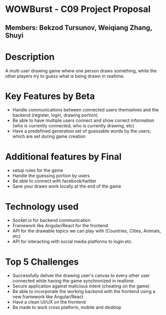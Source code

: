 # WOWBurst - C09 Project Proposal

## Members: Bekzod Tursunov, Weiqiang Zhang, Shuyi

# Description

A multi user drawing game where one person draws something, while the other players try to guess what is being drawn in realtime.

# Key Features by Beta

- Handle communications between connected users themselves and the backend (register, login, drawing portion)
- Be able to have multiple users connect and show correct information (who is currently connected, who is currently drawing, etc)
- Have a predefined generation set of guessable words by the users, which are set during game creation

# Additional features by Final
- setup rules for the game
- Handle the guessing portion by users
- Be able to connect with facebook/twitter
- Save your drawn work locally at the end of the game

# Technology used
- Socket.io for backend communication
- Framework like Angular/React for the frontend
- API for the drawable topics we can play with (Countries, Cities, Animals, etc)
- API for interacting with social media platforms to login etc.

# Top 5 Challenges
- Successfully deliver the drawing user's canvas to every other user connected while having the game synchronized in realtime
- Secure application against malicious intent (cheating on the game)
- Be able to incorporate the working backend with the frontend using a new framework like Angular/React
- Have a clean UI/UX on the frontend
- Be made to work cross platform, mobile and desktop